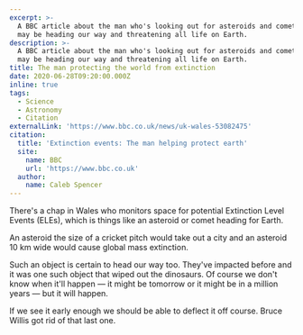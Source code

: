 ```yaml
---
excerpt: >-
  A BBC article about the man who's looking out for asteroids and comets that
  may be heading our way and threatening all life on Earth.
description: >-
  A BBC article about the man who's looking out for asteroids and comets that
  may be heading our way and threatening all life on Earth.
title: The man protecting the world from extinction
date: 2020-06-28T09:20:00.000Z
inline: true
tags:
  - Science
  - Astronomy
  - Citation
externalLink: 'https://www.bbc.co.uk/news/uk-wales-53082475'
citation:
  title: 'Extinction events: The man helping protect earth'
  site:
    name: BBC
    url: 'https://www.bbc.co.uk'
  author:
    name: Caleb Spencer
---
```

There's a chap in Wales who monitors space for potential Extinction Level Events (ELEs), which is things like an asteroid or comet heading for Earth.

An asteroid the size of a cricket pitch would take out a city and an asteroid 10 km wide would cause global mass extinction.

Such an object is certain to head our way too. They've impacted before and it was one such object that wiped out the dinosaurs. Of course we don't know when it'll happen — it might be tomorrow or it might be in a million years — but it will happen.

If we see it early enough we should be able to deflect it off course. Bruce Willis got rid of that last one.



